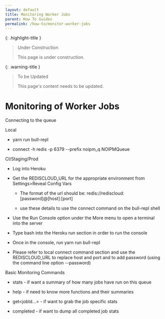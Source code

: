 ```yaml
---
layout: default
title: Monitoring Worker Jobs
parent: How To Guides
permalink: /how-to/monitor-worker-jobs
---
```


{: .highlight-title }
> Under Construction
>
> This page is under construction.

{: .warning-title }
> To be Updated
>
> This page's content needs to be updated.

# Monitoring of Worker Jobs

Connecting to the queue

Local

-   yarn run bull-repl

-   connect -h redis -p 6379 --prefix noipm_q NOIPMQueue

CI/Staging/Prod

-   Log into Heroku

-   Get the REDISCLOUD_URL for the appropriate environment from
    Settings>Reveal Config Vars

    -   The format of the url should be:
        redis://rediscloud:[password]@[host]:[port]

    -   use these details to use the connect command on the bull-repl
        shell


-   Use the Run Console option under the More menu to open a terminal
    into the server

-   Type bash into the Heroku run section in order to run the console

-   Once in the console, run yarn run bull-repl

-   Please refer to local connect command section and use the
    REDISCLOUD_URL to replace host and port and to add password (using
    the command line option --password)

Basic Monitoring Commands

-   stats - if want a summary of how many jobs have run on this queue

-   help - if need to know more functions and their summaries

-   get<jobId...> - if want to grab the job specific stats

-   completed - if want to dump all completed job stats
